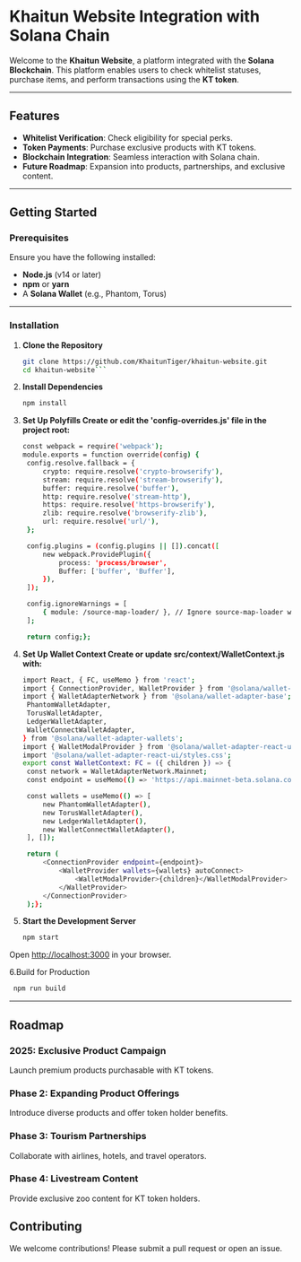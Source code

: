 # **Khaitun Website Integration with Solana Chain**

Welcome to the **Khaitun Website**, a platform integrated with the **Solana Blockchain**. This platform enables users to check whitelist statuses, purchase items, and perform transactions using the **KT token**.

---

## **Features**
- **Whitelist Verification**: Check eligibility for special perks.
- **Token Payments**: Purchase exclusive products with KT tokens.
- **Blockchain Integration**: Seamless interaction with Solana chain.
- **Future Roadmap**: Expansion into products, partnerships, and exclusive content.

---

## **Getting Started**

### **Prerequisites**
Ensure you have the following installed:
- **Node.js** (v14 or later)
- **npm** or **yarn**
- A **Solana Wallet** (e.g., Phantom, Torus)

---

### **Installation**

1. **Clone the Repository**
   ```bash
   git clone https://github.com/KhaitunTiger/khaitun-website.git
   cd khaitun-website```

2. **Install Dependencies**
   ```bash
   npm install
3. **Set Up Polyfills Create or edit the 'config-overrides.js' file in the project root:**
   ```bash
   const webpack = require('webpack');
   module.exports = function override(config) {
    config.resolve.fallback = {
        crypto: require.resolve('crypto-browserify'),
        stream: require.resolve('stream-browserify'),
        buffer: require.resolve('buffer'),
        http: require.resolve('stream-http'),
        https: require.resolve('https-browserify'),
        zlib: require.resolve('browserify-zlib'),
        url: require.resolve('url/'),
    };

    config.plugins = (config.plugins || []).concat([
        new webpack.ProvidePlugin({
            process: 'process/browser',
            Buffer: ['buffer', 'Buffer'],
        }),
    ]);

    config.ignoreWarnings = [
        { module: /source-map-loader/ }, // Ignore source-map-loader warnings
    ];

    return config;};
4. **Set Up Wallet Context Create or update src/context/WalletContext.js with:**
   ```bash
   import React, { FC, useMemo } from 'react';
   import { ConnectionProvider, WalletProvider } from '@solana/wallet-adapter-react';
   import { WalletAdapterNetwork } from '@solana/wallet-adapter-base';import {
    PhantomWalletAdapter,
    TorusWalletAdapter,
    LedgerWalletAdapter,
    WalletConnectWalletAdapter,
   } from '@solana/wallet-adapter-wallets';
   import { WalletModalProvider } from '@solana/wallet-adapter-react-ui';
   import '@solana/wallet-adapter-react-ui/styles.css';
   export const WalletContext: FC = ({ children }) => {
    const network = WalletAdapterNetwork.Mainnet;
    const endpoint = useMemo(() => 'https://api.mainnet-beta.solana.com', []);

    const wallets = useMemo(() => [
        new PhantomWalletAdapter(),
        new TorusWalletAdapter(),
        new LedgerWalletAdapter(),
        new WalletConnectWalletAdapter(),
    ], []);

    return (
        <ConnectionProvider endpoint={endpoint}>
            <WalletProvider wallets={wallets} autoConnect>
                <WalletModalProvider>{children}</WalletModalProvider>
            </WalletProvider>
        </ConnectionProvider>
    );};


5. **Start the Development Server**
   ```bash
   npm start


Open [http://localhost:3000](http://localhost:3000) in your browser.


6.Build for Production
   ```bash
    npm run build
   ```

---
## Roadmap

### 2025: Exclusive Product Campaign
Launch premium products purchasable with KT tokens.

### Phase 2: Expanding Product Offerings
Introduce diverse products and offer token holder benefits.

### Phase 3: Tourism Partnerships
Collaborate with airlines, hotels, and travel operators.

### Phase 4: Livestream Content
Provide exclusive zoo content for KT token holders.

## Contributing
We welcome contributions! Please submit a pull request or open an issue.














